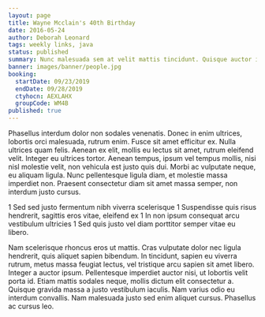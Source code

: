 ```yaml
---
layout: page
title: Wayne Mcclain's 40th Birthday
date: 2016-05-24
author: Deborah Leonard
tags: weekly links, java
status: published
summary: Nunc malesuada sem at velit mattis tincidunt. Quisque auctor ipsum.
banner: images/banner/people.jpg
booking:
  startDate: 09/23/2019
  endDate: 09/28/2019
  ctyhocn: AEXLAHX
  groupCode: WM4B
published: true
---
```

Phasellus interdum dolor non sodales venenatis. Donec in enim ultrices, lobortis orci malesuada, rutrum enim. Fusce sit amet efficitur ex. Nulla ultrices quam felis. Aenean ex elit, mollis eu lectus sit amet, rutrum eleifend velit. Integer eu ultrices tortor. Aenean tempus, ipsum vel tempus mollis, nisi nisl molestie velit, non vehicula est justo quis dui. Morbi ac vulputate neque, eu aliquam ligula. Nunc pellentesque ligula diam, et molestie massa imperdiet non. Praesent consectetur diam sit amet massa semper, non interdum justo cursus.

1 Sed sed justo fermentum nibh viverra scelerisque
1 Suspendisse quis risus hendrerit, sagittis eros vitae, eleifend ex
1 In non ipsum consequat arcu vestibulum ultricies
1 Sed quis justo vel diam porttitor semper vitae eu libero.

Nam scelerisque rhoncus eros ut mattis. Cras vulputate dolor nec ligula hendrerit, quis aliquet sapien bibendum. In tincidunt, sapien eu viverra rutrum, metus massa feugiat lectus, vel tristique arcu sapien sit amet libero. Integer a auctor ipsum. Pellentesque imperdiet auctor nisi, ut lobortis velit porta id. Etiam mattis sodales neque, mollis dictum elit consectetur a. Quisque gravida massa a justo vestibulum iaculis. Nam varius odio eu interdum convallis. Nam malesuada justo sed enim aliquet cursus. Phasellus ac cursus leo.
